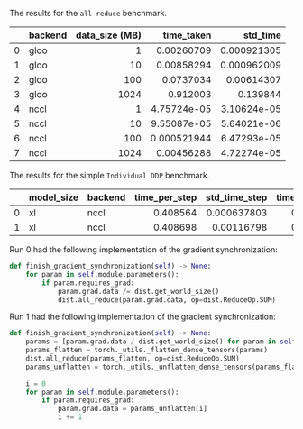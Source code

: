 The results for the `all reduce` benchmark.

|    | backend   |   data_size (MB) |   time_taken |    std_time |
|---:|:----------|-----------------:|-------------:|------------:|
|  0 | gloo      |                1 |  0.00260709  | 0.000921305 |
|  1 | gloo      |               10 |  0.00858294  | 0.000962009 |
|  2 | gloo      |              100 |  0.0737034   | 0.00614307  |
|  3 | gloo      |             1024 |  0.912003    | 0.139844    |
|  4 | nccl      |                1 |  4.75724e-05 | 3.10624e-05 |
|  5 | nccl      |               10 |  9.55087e-05 | 5.64021e-06 |
|  6 | nccl      |              100 |  0.000521944 | 6.47293e-05 |
|  7 | nccl      |             1024 |  0.00456288  | 4.72274e-05 |

The results for the simple `Individual DDP` benchmark.

|    | model_size   | backend   |   time_per_step |   std_time_step |   time_per_sync |   std_time_sync |   fraction_sync |
|---:|:-------------|:----------|----------------:|----------------:|----------------:|----------------:|----------------:|
|  0 | xl           | nccl      |        0.408564 |     0.000637803 |       0.0102613 |     0.000398993 |       0.0251155 |
|  1 | xl           | nccl      |        0.408698 |     0.00116798  |       0.0094661 |     7.51691e-05 |       0.0231616 |

Run 0 had the following implementation of the gradient synchronization:
```python
def finish_gradient_synchronization(self) -> None:
    for param in self.module.parameters():
        if param.requires_grad:
            param.grad.data /= dist.get_world_size()
            dist.all_reduce(param.grad.data, op=dist.ReduceOp.SUM)
```

Run 1 had the following implementation of the gradient synchronization:
```python
def finish_gradient_synchronization(self) -> None:
    params = [param.grad.data / dist.get_world_size() for param in self.module.parameters() if param.requires_grad]
    params_flatten = torch._utils._flatten_dense_tensors(params)
    dist.all_reduce(params_flatten, op=dist.ReduceOp.SUM)
    params_unflatten = torch._utils._unflatten_dense_tensors(params_flatten, params)
    
    i = 0
    for param in self.module.parameters():
        if param.requires_grad:
            param.grad.data = params_unflatten[i]
            i += 1
```